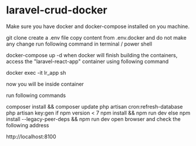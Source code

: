 # laravel-crud-docker

Make sure you have docker and docker-compose installed on you machine.

git clone
create a .env file copy content from .env.docker and do not make any change
run following command in terminal / power shell

docker-compose up -d
when docker will finish building the containers, access the "laravel-react-app" container using following command

docker exec -it lr_app sh

now you will be inside container

run following commands

composer install && composer update
php artisan cron:refresh-database
php artisan key:gen
if npm version < 7 npm install && npm run dev else npm install --legacy-peer-deps && npm run dev
open browser and check the following address

http://localhost:8100
